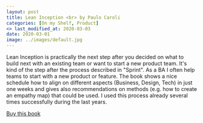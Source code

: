```yaml
---
layout: post
title: Lean Inception <br> by Paulo Caroli
categories: [On my Shelf, Product]
<> last_modified_at: 2020-03-03
date: 2020-03-01
image: ../images/default.jpg
---
```


Lean Inception is practically the next step after you decided on what to build next with an existing team or want to start a new product team. It's kind of the step after the process described in "Sprint". As a BA I often help teams to start with a new product or feature. The book shows a nice schedule how to align on different aspects (Business, Design, Tech) in just one weeks and gives also recommendations on methods (e.g. how to create an empathy map) that could be used. I used this process already several times successfully during the last years.

[Buy this book](https://www.amazon.com/-/de/Lean-Inception-Align-People-Product-ebook/dp/B079CMQQB5/ref=sr_1_3?__mk_de_DE=%C3%85M%C3%85%C5%BD%C3%95%C3%91&dchild=1&keywords=paulo+caroli&qid=1591641762&sr=8-3)
